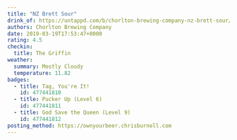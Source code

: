 ```yaml
---
title: "NZ Brett Sour"
drink_of: https://untappd.com/b/chorlton-brewing-company-nz-brett-sour/3087190
authors: Chorlton Brewing Company
date: 2019-03-19T17:53:47+0000
rating: 4.5
checkin:
  title: The Griffin
weather:
  summary: Mostly Cloudy
  temperature: 11.82
badges:
  - title: Tag, You're It!
    id: 477441810
  - title: Pucker Up (Level 6)
    id: 477441811
  - title: God Save the Queen (Level 9)
    id: 477441812
posting_method: https://ownyourbeer.chrisburnell.com
---
```

